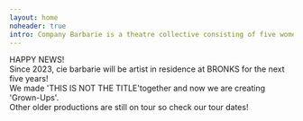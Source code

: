 ```yaml
---
layout: home
noheader: true
intro: Company Barbarie is a theatre collective consisting of five women. <a href="/en/about/">Read more</a>
---
```


HAPPY NEWS!<br>
Since 2023, cie barbarie will be artist in residence at BRONKS for the next five years!<br>
We made 'THIS IS NOT THE TITLE'together and now we are creating 'Grown-Ups'.<br>
Other older productions are still on tour so check our tour dates!<br>

